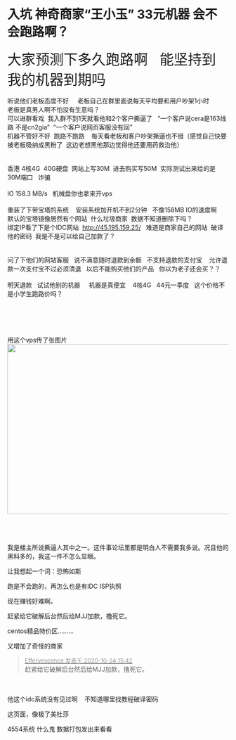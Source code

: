 # 入坑 神奇商家“王小玉”  33元机器  会不会跑路啊？


<font size="6">大家预测下多久跑路啊&nbsp; &nbsp;能坚持到我的机器到期吗</font><br />
<br />
听说他们老板态度不好&nbsp; &nbsp;&nbsp;&nbsp;老板自己在群里面说每天平均要和用户吵架1小时&nbsp; &nbsp;&nbsp;&nbsp;<br />
老板是真男人啊不怕没有生意吗？&nbsp; &nbsp;<br />
可以进群看戏&nbsp;&nbsp;我入群不到1天就看他和2个客户撕逼了&nbsp; &nbsp;“一个客户说cera是163线路 不是cn2gia”&nbsp;&nbsp;“一个客户说网页客服没有回”<br />
机器不管好不好&nbsp;&nbsp;跑路不跑路&nbsp; &nbsp; 每天看老板和客户吵架撕逼也不错（感觉自己快要被老板吸纳成黑粉了&nbsp;&nbsp;这边老想黑他那边觉得他还要用药救治他）<br />
<br />
<br />
香港 4核4G&nbsp;&nbsp;40G硬盘&nbsp;&nbsp;网站上写30M&nbsp;&nbsp;进去购买写50M&nbsp;&nbsp;实际测试出来给的是30M端口&nbsp; &nbsp;诈骗<br />
&nbsp; &nbsp;<br />
IO 158.3 MB/s&nbsp; &nbsp;机械盘你也拿来开vps<br />
<br />
重装了下带宝塔的系统&nbsp; &nbsp; 安装系统加开机不到2分钟&nbsp; &nbsp;不像158MB IO的速度啊<br />
默认的宝塔镜像居然有个网站&nbsp;&nbsp;什么垃圾商家&nbsp;&nbsp;数据不知道删除下吗？&nbsp; &nbsp;<br />
绑定IP看了下是个IDC网站&nbsp;&nbsp;http://45.195.159.25/&nbsp; &nbsp;难道是商家自己的网站&nbsp;&nbsp;破译他的密码&nbsp;&nbsp;我是不是可以给自己加款了？<br />
<br />
<br />
问了下他们的网站客服&nbsp; &nbsp;说不满意随时退款到余额&nbsp; &nbsp;不支持退款的支付宝&nbsp; &nbsp; 允许退款一次支付宝不过必须清退&nbsp; &nbsp;以后不能购买他们的产品&nbsp; &nbsp;你以为老子还会买？？<br />
<br />
明天退款&nbsp; &nbsp;试试他别的机器&nbsp; &nbsp;&nbsp;&nbsp;机器是真便宜&nbsp; &nbsp; 4核4G&nbsp; &nbsp;44元一季度&nbsp; &nbsp;这个价格不是小学生跑路价吗？&nbsp; &nbsp;<br />
<br />
<br />
<br />
<br />
<br />
用这个vps传了张图片<br />
<img id="aimg_BcxJ0" onclick="zoom(this, this.src, 0, 0, 0)" class="zoom" width="600" height="387" src="http://45.195.159.25/2020.png" onmouseover="img_onmouseoverfunc(this)" onclick="zoom(this)" style="cursor:pointer" border="0" alt="" /><br />
<br />
<br />
<br />


我是楼主所说撕逼人其中之一。这件事论坛里都是明白人不需要我多说。况且他的黑料多的，我这一件不怎么显眼。

让我想起一个词：恐怖如斯 <img src="static/image/smiley/default/lol.gif" smilieid="12" border="0" alt="" />

跑是不会跑的，再怎么也是有IDC ISP执照

<img src="static/image/smiley/default/mad.gif" smilieid="11" border="0" alt="" />现在赚钱好难啊。

赶紧给它破解后台然后给MJJ加款，撸死它。

centos精品特价区.........

又增加了奇怪的商家<img id="aimg_slrsq" onclick="zoom(this, this.src, 0, 0, 0)" class="zoom" src="https://cdn.jsdelivr.net/gh/hishis/forum-master/public/images/patch.gif" onmouseover="img_onmouseoverfunc(this)" onload="thumbImg(this)" border="0" alt="" />

<div class="quote"><blockquote><font size="2"><a href="https://www.hostloc.com/forum.php?mod=redirect&amp;goto=findpost&amp;pid=9346172&amp;ptid=757983" target="_blank"><font color="#999999">Effervescence 发表于 2020-10-24 15:42</font></a></font><br />
赶紧给它破解后台然后给MJJ加款，撸死它。</blockquote></div><br />
<br />
他这个idc系统没有见过啊&nbsp; &nbsp; 不知道哪里找教程破译密码&nbsp; &nbsp;

这页面，像极了美杜莎

4554系统 什么鬼 数据打包发出来看看
